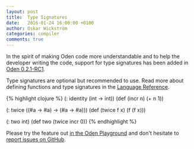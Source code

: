 ```yaml
---
layout: post
title:  Type Signatures
date:   2016-01-24 16:00:00 +0100
author: Oskar Wickström
categories: compiler
comments: true
---
```


In the spirit of making Oden code more understandable and to help the developer
writing the code, support for type signatures has been added in [Oden
0.2.1-RC1](https://github.com/oden-lang/oden/releases/tag/0.2.1-RC1).

Type signatures are optional but recommended to use. Read more about defining
functions and type signatures in the [Language
Reference](/user-guide/language-reference/forms.html#functions).

{% highlight clojure %}
(: identity (int -> int))
(def (incr n) (+ n 1))

(: twice ((#a -> #a) -> (#a -> #a)))
(def (twice f x) (f (f x)))

(: two int)
(def two (twice incr 0))
{% endhighlight %}

Please try the feature out [in the Oden
Playground](http://playground.oden-lang.org/) and don't hesitate to [report
issues on GitHub](https://github.com/oden-lang/oden/issues).

